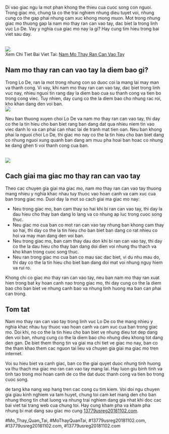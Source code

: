<main>
<p>
			Di vao giac ngu la mot phan khong the thieu cua cuoc song con nguoi. Trong giac mo, chung ta co the trai nghiem nhung dieu tuyet voi, nhung cung co the gap phai nhung cam xuc khong mong muon. Mot trong nhung giac mo thuong gap la nam mo thay ran can vao tay, dac biet la trong linh vuc Lo De. Vay y nghia cua giac mo nay la gi? Hay cung tim hieu trong bai viet sau day.
		</p><br><img src="https://13779usreg20181102.com/wp-content/uploads/2025/03/nam-mo-thay-em-be-trai-danh-so-gi-nhung-giac-mo-ky-dieu-va-y-nghia-chung-67ca5be667b09.jpg"></br>
Xem Chi Tiet Bai Viet Tai: <a href="https://13779usreg20181102.com/nam-mo-thay-ran-can-vao-tay/">Nam Mo Thay Ran Can Vao Tay </a>
<h2>Nam mo thay ran can vao tay la diem bao gi?</h2>
<p>
			Trong Lo De, ran la mot trong nhung con so duoc coi la mang lai may man va thanh cong. Vi vay, khi nam mo thay ran can vao tay, dac biet trong linh vuc nay, nhieu nguoi tin rang day la diem bao cua su thanh cong va tien bo trong cong viec. Tuy nhien, day cung co the la diem bao cho nhung rac roi, kho khan dang den voi ban.
		<br><img src="https://13779usreg20181102.com/wp-content/uploads/2025/03/nam-mo-thay-ran-to-giai-ma-huyen-bi-ve-nhung-giac-mo-day-y-nghia-67ca5c85aba84.webp"></br>
<p>
			Neu ban thuong xuyen choi Lo De va nam mo thay ran can vao tay, thi day co the la tin hieu cho ban biet rang ban dang dat qua nhieu niem tin vao viec danh lo va can phai can nhac lai de tranh mat tien oan. Neu ban khong phai la nguoi choi Lo De, thi giac mo nay co the la tin hieu cho ban biet dang co nhung nguoi xung quanh ban dang am muu pha hoai ban hoac co nhung ke dang ghen ti voi thanh cong cua ban.
		</p><br><img src="https://13779usreg20181102.com/wp-content/uploads/2025/03/nam-mo-thay-ran-la-diem-gi-kham-pha-y-nghia-sau-sac-cua-giac-mo-67ca5d511f298.png"></br>
<h2>Cach giai ma giac mo thay ran can vao tay</h2>
<p>
			Theo cac chuyen gia giai ma giac mo, nam mo thay ran can vao tay thuong mang nhieu y nghia khac nhau tuy thuoc vao hoan canh va cam xuc cua ban trong giac mo. Duoi day la mot so cach giai ma giac mo nay:
		
<ul>
<li>Neu trong giac mo, ban cam thay so hai khi bi ran can vao tay, thi day la dau hieu cho thay ban dang lo lang va co nhung ap luc trong cuoc song thuc.</li>
<li>Neu giac mo cua ban co mot ran can vao tay nhung ban khong cam thay so hai, thi day co the la tin hieu cho ban biet ban dang co rat nhieu co hoi va may man dang den voi ban.</li>
<li>Neu trong giac mo, ban cam thay dau don khi bi ran can vao tay, thi day co the la dau hieu cho thay ban dang doi dien voi nhung thu thach va kho khan trong cuoc song thuc.</li>
<li>Neu ran trong giac mo cua ban co mau sac dac biet, vi du nhu mau do, thi day co the la tin hieu cho biet ban dang doi mat voi nhung nguy hiem va rui ro.</li>
</ul>
<p>
			Khong chi co giac mo thay ran can vao tay, neu ban nam mo thay ran xuat hien trong bat ky hoan canh nao trong giac mo, thi day cung co the la diem bao cho ban biet ve nhung canh bao va nhung tinh huong ma ban can phai can trong.
		</p>
<h2>Tom tat</h2>
<p>
			Nam mo thay ran can vao tay trong linh vuc Lo De co the mang nhieu y nghia khac nhau tuy thuoc vao hoan canh va cam xuc cua ban trong giac mo. Doi khi, no co the la tin hieu cho ban biet ve nhung dieu tot dep dang den voi ban, nhung cung co the la diem bao cho nhung dieu khong tot dang den gan. De biet them thong tin va giai ma chi tiet ve giac mo nay, ban co the tham khao them cac nguon tai lieu va chuyen gia giai ma giac mo tren internet.
		
<p>
			Voi su hieu biet va canh giac, ban co the giai quyet duoc nhung tinh huong va thu thach ma giac mo ran can vao tay mang lai. Hay luon giu binh tinh va tinh tao trong moi hoan canh de co the dat duoc thanh cong va tien bo trong cuoc song.
		</p>
</main><p>de tang kha nang xep hang tren cac cong cu tim kiem. Voi doi ngu chuyen gia giau kinh nghiem va tam huyet, chung toi cam ket mang den cho ban nhung thong tin chat luong va nhung trai nghiem dang gia nhat khi doc cac bai viet tai trang web cua chung toi. Hay cung kham pha va kham pha nhung bi mat dang sau giac mo cung <a href="https://13779usreg20181102.com/">13779usreg20181102.com</a>.</p>
#Mo_Thay_Quan_Tai, #MoThayQuanTai, #13779usreg20181102.com, #13779usreg20181102.com, #13779usreg20181102.com
